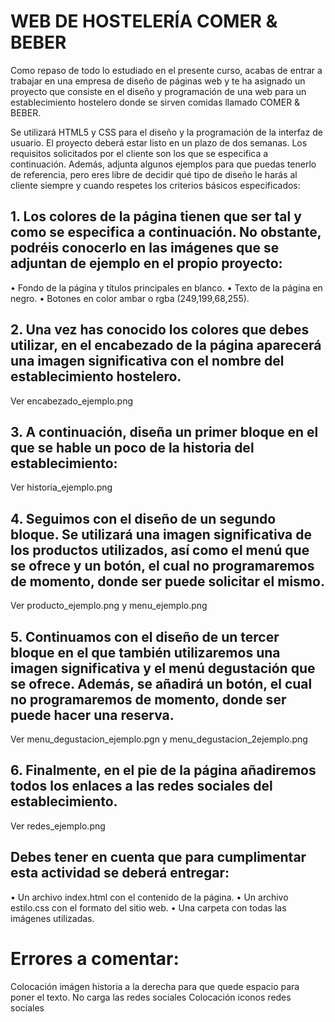 # WEB DE HOSTELERÍA COMER & BEBER

Como repaso de todo lo estudiado en el presente curso, acabas de entrar a trabajar en una empresa de diseño de páginas web y te ha asignado un proyecto que consiste en el diseño y programación de una web para un establecimiento hostelero donde se sirven comidas llamado COMER & BEBER.

Se utilizará HTML5 y CSS para el diseño y la programación de la interfaz de usuario. El proyecto deberá estar listo en un plazo de dos semanas. Los requisitos solicitados por el cliente son los que se especifica a continuación. Además, adjunta algunos ejemplos para que puedas tenerlo de referencia, pero eres libre de decidir qué tipo de diseño le harás al cliente siempre y cuando respetes los criterios básicos especificados:

## 1. Los colores de la página tienen que ser tal y como se especifica a continuación. No obstante, podréis conocerlo en las imágenes que se adjuntan de ejemplo en el propio proyecto:
•	Fondo de la página y títulos principales en blanco.
•	Texto de la página en negro.
•	Botones en color ambar o rgba (249,199,68,255).

## 2. Una vez has conocido los colores que debes utilizar, en el encabezado de la página aparecerá una imagen significativa con el nombre del establecimiento hostelero.
Ver encabezado_ejemplo.png

## 3. A continuación, diseña un primer bloque en el que se hable un poco de la historia del establecimiento:
Ver historia_ejemplo.png

## 4. Seguimos con el diseño de un segundo bloque. Se utilizará una imagen significativa de los productos utilizados, así como el menú que se ofrece y un botón, el cual no programaremos de momento, donde ser puede solicitar el mismo.
Ver producto_ejemplo.png y menu_ejemplo.png

## 5. Continuamos con el diseño de un tercer bloque en el que también utilizaremos una imagen significativa y el menú degustación que se ofrece. Además, se añadirá un botón, el cual no programaremos de momento, donde ser puede hacer una reserva.
Ver menu_degustacion_ejemplo.pgn y menu_degustacion_2ejemplo.png

## 6. Finalmente, en el pie de la página añadiremos todos los enlaces a las redes sociales del establecimiento.
Ver redes_ejemplo.png

## Debes tener en cuenta que para cumplimentar esta actividad se deberá entregar:
•	Un archivo index.html con el contenido de la página.
•	Un archivo estilo.css con el formato del sitio web.
•	Una carpeta con todas las imágenes utilizadas.


# Errores a comentar:
Colocación imágen historia a la derecha para que quede espacio para poner el texto.
No carga las redes sociales
Colocación iconos redes sociales
